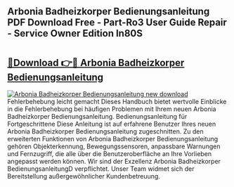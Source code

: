 ## Arbonia Badheizkorper Bedienungsanleitung PDF Download Free - Part-Ro3 User Guide Repair - Service Owner Edition In80S

# <h2><a href="http://df5s65t.blite.top/?on=Arbonia+Badheizkorper+Bedienungsanleitung">🔗Download 👉🔴 Arbonia Badheizkorper Bedienungsanleitung</a></h2>

[![Arbonia Badheizkorper Bedienungsanleitung new download](https://i.imgur.com/lujVjoI.png)](http://df5s65t.blite.top/?on=Arbonia+Badheizkorper+Bedienungsanleitung)
Fehlerbehebung leicht gemacht Dieses Handbuch bietet wertvolle Einblicke in die Fehlerbehebung bei häufigen Problemen mit Ihrem neuen Arbonia Badheizkorper Bedienungsanleitung. Bedienungsanleitung für Fortgeschrittene Diese Anleitung ist auf erfahrene Benutzer Ihres neuen Arbonia Badheizkorper Bedienungsanleitung zugeschnitten. Zu den erweiterten Funktionen von Arbonia Badheizkorper Bedienungsanleitung gehören Objekterkennung, Bewegungssensoren, anpassbare Warnungen und Fernzugriff, die alle über die Benutzeroberfläche an Ihre Vorlieben angepasst werden können. Wir sind der Exzellenz Arbonia Badheizkorper BedienungsanleitungD verpflichtet. Unser Team widmet sich der Bereitstellung außergewöhnlicher Kundenbetreuung.
